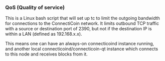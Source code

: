 ### QoS (Quality of service) ###

This is a Linux bash script that will set up tc to limit the outgoing bandwidth for connections to the ConnectiCoin network. It limits outbound TCP traffic with a source or destination port of 2390, but not if the destination IP is within a LAN (defined as 192.168.x.x).

This means one can have an always-on connecticoind instance running, and another local connecticoind/connecticoin-qt instance which connects to this node and receives blocks from it.

